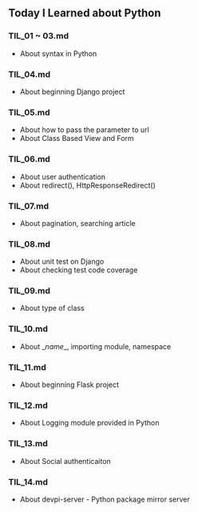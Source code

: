 ## Today I Learned about Python

### TIL_01 ~ 03.md

- About syntax in Python

### TIL_04.md

- About beginning Django project

### TIL_05.md

- About how to pass the parameter to url
- About Class Based View and Form

### TIL_06.md

- About user authentication
- About redirect(), HttpResponseRedirect()

### TIL_07.md

- About pagination, searching article

### TIL_08.md

- About unit test on Django
- About checking test code coverage

### TIL_09.md

- About type of class

### TIL_10.md

- About \__name__, importing module, namespace

### TIL_11.md

- About beginning Flask project

### TIL_12.md

- About Logging module provided in Python

### TIL_13.md

- About Social authenticaiton

### TIL_14.md

- About devpi-server - Python package mirror server